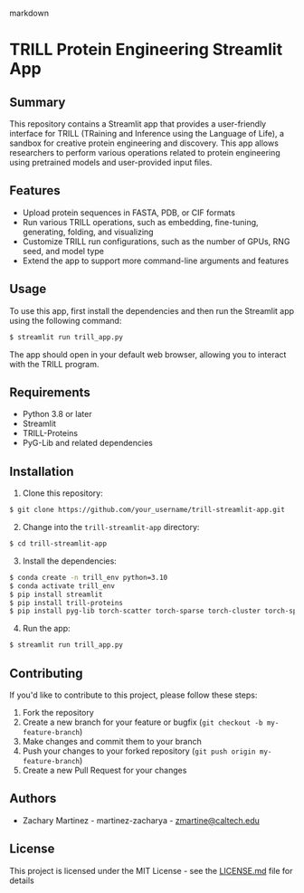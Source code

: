 markdown
# TRILL Protein Engineering Streamlit App

## Summary

This repository contains a Streamlit app that provides a user-friendly interface for TRILL (TRaining and Inference using the Language of Life), a sandbox for creative protein engineering and discovery. This app allows researchers to perform various operations related to protein engineering using pretrained models and user-provided input files.

## Features

- Upload protein sequences in FASTA, PDB, or CIF formats
- Run various TRILL operations, such as embedding, fine-tuning, generating, folding, and visualizing
- Customize TRILL run configurations, such as the number of GPUs, RNG seed, and model type
- Extend the app to support more command-line arguments and features

## Usage

To use this app, first install the dependencies and then run the Streamlit app using the following command:

```bash
$ streamlit run trill_app.py
```

The app should open in your default web browser, allowing you to interact with the TRILL program.

## Requirements

- Python 3.8 or later
- Streamlit
- TRILL-Proteins
- PyG-Lib and related dependencies

## Installation

1. Clone this repository:

```bash
$ git clone https://github.com/your_username/trill-streamlit-app.git
```

2. Change into the `trill-streamlit-app` directory:

```bash
$ cd trill-streamlit-app
```

3. Install the dependencies:

```bash
$ conda create -n trill_env python=3.10
$ conda activate trill_env
$ pip install streamlit
$ pip install trill-proteins
$ pip install pyg-lib torch-scatter torch-sparse torch-cluster torch-spline-conv torch-geometric -f https://data.pyg.org/whl/torch-1.13.0+cu117.html
```

4. Run the app:

```bash
$ streamlit run trill_app.py
```

## Contributing

If you'd like to contribute to this project, please follow these steps:

1. Fork the repository
2. Create a new branch for your feature or bugfix (`git checkout -b my-feature-branch`)
3. Make changes and commit them to your branch
4. Push your changes to your forked repository (`git push origin my-feature-branch`)
5. Create a new Pull Request for your changes

## Authors

- Zachary Martinez - martinez-zacharya - zmartine@caltech.edu

## License

This project is licensed under the MIT License - see the [LICENSE.md](LICENSE.md) file for details